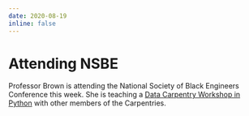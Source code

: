 ```yaml
---
date: 2020-08-19 
inline: false
---
```



# Attending NSBE

Professor Brown is attending the National Society of Black Engineers Conference this week. She is teaching a [Data Carpentry Workshop in Python](https://brownsarahm.github.io/2020-08-19-nsbe/) with other members of the Carpentries.
